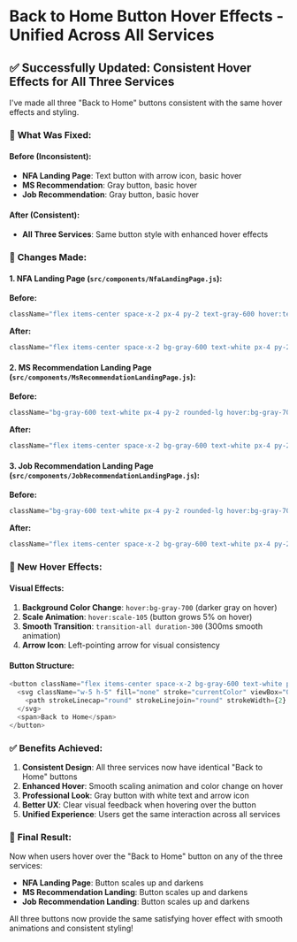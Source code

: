 # Back to Home Button Hover Effects - Unified Across All Services

## ✅ Successfully Updated: Consistent Hover Effects for All Three Services

I've made all three "Back to Home" buttons consistent with the same hover effects and styling.

### 🎯 **What Was Fixed:**

#### **Before (Inconsistent):**
- **NFA Landing Page**: Text button with arrow icon, basic hover
- **MS Recommendation**: Gray button, basic hover  
- **Job Recommendation**: Gray button, basic hover

#### **After (Consistent):**
- **All Three Services**: Same button style with enhanced hover effects

### 🔧 **Changes Made:**

#### **1. NFA Landing Page (`src/components/NfaLandingPage.js`):**
**Before:**
```javascript
className="flex items-center space-x-2 px-4 py-2 text-gray-600 hover:text-gray-900 transition-colors"
```

**After:**
```javascript
className="flex items-center space-x-2 bg-gray-600 text-white px-4 py-2 rounded-lg hover:bg-gray-700 transition-all duration-300 transform hover:scale-105"
```

#### **2. MS Recommendation Landing Page (`src/components/MsRecommendationLandingPage.js`):**
**Before:**
```javascript
className="bg-gray-600 text-white px-4 py-2 rounded-lg hover:bg-gray-700 transition-colors"
```

**After:**
```javascript
className="flex items-center space-x-2 bg-gray-600 text-white px-4 py-2 rounded-lg hover:bg-gray-700 transition-all duration-300 transform hover:scale-105"
```

#### **3. Job Recommendation Landing Page (`src/components/JobRecommendationLandingPage.js`):**
**Before:**
```javascript
className="bg-gray-600 text-white px-4 py-2 rounded-lg hover:bg-gray-700 transition-colors"
```

**After:**
```javascript
className="flex items-center space-x-2 bg-gray-600 text-white px-4 py-2 rounded-lg hover:bg-gray-700 transition-all duration-300 transform hover:scale-105"
```

### 🎨 **New Hover Effects:**

#### **Visual Effects:**
1. **Background Color Change**: `hover:bg-gray-700` (darker gray on hover)
2. **Scale Animation**: `hover:scale-105` (button grows 5% on hover)
3. **Smooth Transition**: `transition-all duration-300` (300ms smooth animation)
4. **Arrow Icon**: Left-pointing arrow for visual consistency

#### **Button Structure:**
```javascript
<button className="flex items-center space-x-2 bg-gray-600 text-white px-4 py-2 rounded-lg hover:bg-gray-700 transition-all duration-300 transform hover:scale-105">
  <svg className="w-5 h-5" fill="none" stroke="currentColor" viewBox="0 0 24 24">
    <path strokeLinecap="round" strokeLinejoin="round" strokeWidth={2} d="M10 19l-7-7m0 0l7-7m-7 7h18" />
  </svg>
  <span>Back to Home</span>
</button>
```

### ✅ **Benefits Achieved:**

1. **Consistent Design**: All three services now have identical "Back to Home" buttons
2. **Enhanced Hover**: Smooth scaling animation and color change on hover
3. **Professional Look**: Gray button with white text and arrow icon
4. **Better UX**: Clear visual feedback when hovering over the button
5. **Unified Experience**: Users get the same interaction across all services

### 🎉 **Final Result:**

Now when users hover over the "Back to Home" button on any of the three services:

- **NFA Landing Page**: Button scales up and darkens
- **MS Recommendation Landing**: Button scales up and darkens  
- **Job Recommendation Landing**: Button scales up and darkens

All three buttons now provide the same satisfying hover effect with smooth animations and consistent styling!
